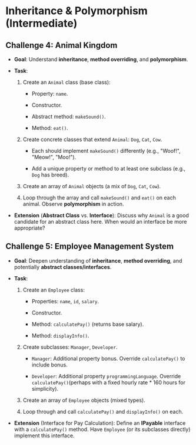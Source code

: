# Inheritance & Polymorphism (Intermediate)

## Challenge 4: Animal Kingdom

- **Goal**: Understand **inheritance**, **method overriding**, and **polymorphism**.
- **Task**:

  1. Create an `Animal` class (base class):

     - Property: `name`.

     - Constructor.

     - Abstract method: `makeSound()`.

     - Method: `eat()`.

  2. Create concrete classes that extend `Animal`: `Dog`, `Cat`, `Cow`.

     - Each should implement `makeSound()` differently (e.g., "Woof!", "Meow!", "Moo!").

     - Add a unique property or method to at least one subclass (e.g., `Dog` has breed).

  3. Create an array of `Animal` objects (a mix of `Dog`, `Cat`, `Cow`).

  4. Loop through the array and call `makeSound()` and `eat()` on each animal. Observe **polymorphism** in action.

- **Extension** (**Abstract Class** vs. **Interface**): Discuss why `Animal` is a good candidate for an abstract class here. When would an interface be more appropriate?

## Challenge 5: Employee Management System

- **Goal**: Deepen understanding of **inheritance**, **method overriding**, and potentially **abstract classes/interfaces**.

- **Task**:

  1. Create an `Employee` class:

     - Properties: `name`, `id`, `salary`.

     - Constructor.

     - Method: `calculatePay()` (returns base salary).

     - Method: `displayInfo()`.

  2. Create subclasses: `Manager`, `Developer`.

     - `Manager`: Additional property bonus. Override `calculatePay()` to include bonus.

     - `Developer`: Additional property `programmingLanguage`. Override `calculatePay()`(perhaps with a fixed hourly rate \* 160 hours for simplicity).

  3. Create an array of `Employee` objects (mixed types).

  4. Loop through and call `calculatePay()` and `displayInfo()` on each.

- **Extension** (Interface for Pay Calculation): Define an **IPayable** interface with a `calculatePay()` method. Have `Employee` (or its subclasses directly) implement this interface.
